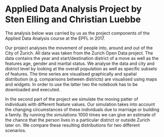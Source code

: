 # Applied Data Analysis Project by Sten Elling and Christian Luebbe

The analysis below was carried by us as the project components of the Applied Data Analysis course at the EPFL in 2017.

Our project analyses the movement of people into, around and out of the City of Zurich. All data was taken from the Zurich Open Data project. The data contains the year and start/destination district of a move as well as the features age, gender and marital status. We analyse the data and city and district level by looking at the overall population as well as specific subsets of features. The time series are visualised graphically and spatial distribution (e.g. comparisons between districts) are visualised using maps and widgets. In order to use the latter two the notebook has to be downloaded and executed. 

In the second part of the project we simulate the moving patter of individuals with different feature values. Our simulation takes into account the changing circumstances of these individuals due to marriage or building a family.
By running the simulations 1000 times we can give an estimate of the chance that the person lives in a particular district or outside Zurich later on. We compare these resulting distributions for two different scenarios.
